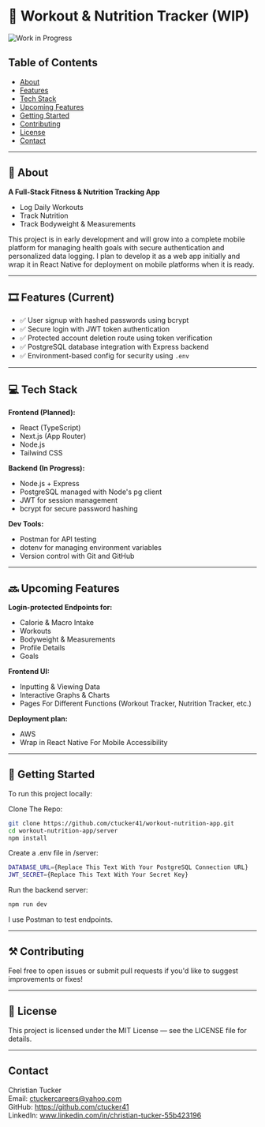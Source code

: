 # 🍎 Workout & Nutrition Tracker (WIP)

![Work in Progress](https://img.shields.io/badge/status-WIP-yellow)

## Table of Contents
- [About](#-about)
- [Features](#%EF%B8%8F-features-current)
- [Tech Stack](#-tech-stack)
- [Upcoming Features](#-upcoming-features)
- [Getting Started](#-getting-started)
- [Contributing](#%EF%B8%8F-contributing)
- [License](#-license)
- [Contact](#contact)

---

## 📝 About

**A Full-Stack Fitness & Nutrition Tracking App**
- Log Daily Workouts
- Track Nutrition
- Track Bodyweight & Measurements

This project is in early development and will grow into a complete mobile platform for managing health goals with secure authentication 
and personalized data logging. I plan to develop it as a web app initially and wrap it in React Native for deployment on mobile 
platforms when it is ready.

---

## 🎞️ Features (Current)

- ✅ User signup with hashed passwords using bcrypt
- ✅ Secure login with JWT token authentication
- ✅ Protected account deletion route using token verification
- ✅ PostgreSQL database integration with Express backend
- ✅ Environment-based config for security using `.env`

---

## 💻 Tech Stack

**Frontend (Planned):**
- React (TypeScript)
- Next.js (App Router)
- Node.js
- Tailwind CSS

**Backend (In Progress):**
- Node.js + Express
- PostgreSQL managed with Node's pg client
- JWT for session management
- bcrypt for secure password hashing

**Dev Tools:**
- Postman for API testing
- dotenv for managing environment variables
- Version control with Git and GitHub

---

## 🔜 Upcoming Features

**Login-protected Endpoints for:**
  - Calorie & Macro Intake
  - Workouts
  - Bodyweight & Measurements
  - Profile Details
  - Goals

**Frontend UI:**
  - Inputting & Viewing Data
  - Interactive Graphs & Charts
  - Pages For Different Functions (Workout Tracker, Nutrition Tracker, etc.)

**Deployment plan:**
  - AWS
  - Wrap in React Native For Mobile Accessibility

---

## 🚀 Getting Started
To run this project locally:

Clone The Repo:

```bash
git clone https://github.com/ctucker41/workout-nutrition-app.git
cd workout-nutrition-app/server
npm install
```

Create a .env file in /server:

```bash
DATABASE_URL={Replace This Text With Your PostgreSQL Connection URL}
JWT_SECRET={Replace This Text With Your Secret Key}
```
Run the backend server:

```bash
npm run dev
```

I use Postman to test endpoints.

---

## ⚒️ Contributing
Feel free to open issues or submit pull requests if you'd like to suggest improvements or fixes!

---

## 🪪 License
This project is licensed under the MIT License — see the LICENSE file for details.

---

## Contact
Christian Tucker  
Email: ctuckercareers@yahoo.com  
GitHub: https://github.com/ctucker41  
LinkedIn: www.linkedin.com/in/christian-tucker-55b423196 
